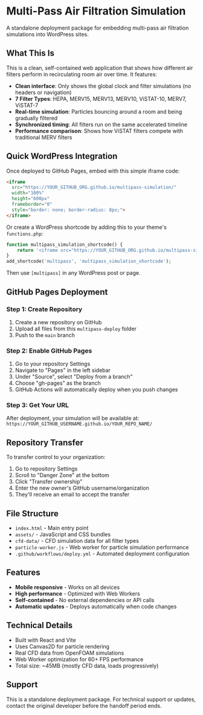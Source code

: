 # Multi-Pass Air Filtration Simulation

A standalone deployment package for embedding multi-pass air filtration simulations into WordPress sites.

## What This Is

This is a clean, self-contained web application that shows how different air filters perform in recirculating room air over time. It features:

- **Clean interface**: Only shows the global clock and filter simulations (no headers or navigation)
- **7 Filter Types**: HEPA, MERV15, MERV13, MERV10, ViSTAT-10, MERV7, ViSTAT-7
- **Real-time simulation**: Particles bouncing around a room and being gradually filtered
- **Synchronized timing**: All filters run on the same accelerated timeline
- **Performance comparison**: Shows how ViSTAT filters compete with traditional MERV filters

## Quick WordPress Integration

Once deployed to GitHub Pages, embed with this simple iframe code:

```html
<iframe 
  src="https://YOUR_GITHUB_ORG.github.io/multipass-simulation/" 
  width="100%" 
  height="600px" 
  frameborder="0"
  style="border: none; border-radius: 8px;">
</iframe>
```

Or create a WordPress shortcode by adding this to your theme's `functions.php`:

```php
function multipass_simulation_shortcode() {
    return '<iframe src="https://YOUR_GITHUB_ORG.github.io/multipass-simulation/" width="100%" height="600px" frameborder="0" style="border: none; border-radius: 8px;"></iframe>';
}
add_shortcode('multipass', 'multipass_simulation_shortcode');
```

Then use `[multipass]` in any WordPress post or page.

## GitHub Pages Deployment

### Step 1: Create Repository
1. Create a new repository on GitHub
2. Upload all files from this `multipass-deploy` folder
3. Push to the `main` branch

### Step 2: Enable GitHub Pages
1. Go to your repository Settings
2. Navigate to "Pages" in the left sidebar
3. Under "Source", select "Deploy from a branch"
4. Choose "gh-pages" as the branch
5. GitHub Actions will automatically deploy when you push changes

### Step 3: Get Your URL
After deployment, your simulation will be available at:
`https://YOUR_GITHUB_USERNAME.github.io/YOUR_REPO_NAME/`

## Repository Transfer

To transfer control to your organization:

1. Go to repository Settings
2. Scroll to "Danger Zone" at the bottom
3. Click "Transfer ownership"
4. Enter the new owner's GitHub username/organization
5. They'll receive an email to accept the transfer

## File Structure

- `index.html` - Main entry point
- `assets/` - JavaScript and CSS bundles
- `cfd-data/` - CFD simulation data for all filter types
- `particle-worker.js` - Web worker for particle simulation performance
- `.github/workflows/deploy.yml` - Automated deployment configuration

## Features

- **Mobile responsive** - Works on all devices
- **High performance** - Optimized with Web Workers
- **Self-contained** - No external dependencies or API calls
- **Automatic updates** - Deploys automatically when code changes

## Technical Details

- Built with React and Vite
- Uses Canvas2D for particle rendering
- Real CFD data from OpenFOAM simulations
- Web Worker optimization for 60+ FPS performance
- Total size: ~45MB (mostly CFD data, loads progressively)

## Support

This is a standalone deployment package. For technical support or updates, contact the original developer before the handoff period ends.